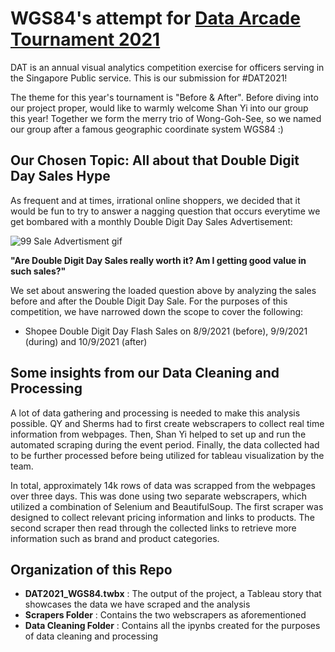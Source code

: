 # WGS84's attempt for [Data Arcade Tournament 2021](https://sites.google.com/dsaid.gov.sg/dat2021)

DAT is an annual visual analytics competition exercise for officers serving in the Singapore Public service. This is our submission for #DAT2021! 

The theme for this year's tournament is "Before & After". Before diving into our project proper, would like to warmly welcome Shan Yi into our group this year! Together we form the merry trio of Wong-Goh-See, so we named our group after a famous geographic coordinate system WGS84 :) 

## Our Chosen Topic: All about that Double Digit Day Sales Hype

As frequent and at times, irrational online shoppers, we decided that it would be fun to try to answer a nagging question that occurs everytime we get bombared with a monthly Double Digit Day Sales Advertisement: 

![99 Sale Advertisment gif](https://steadycompounding.com/wp-content/uploads/2021/08/https___bucketeer-e05bbc84-baa3-437e-9518-adb32be77984.s3.amazonaws.com_public_images_99060ebb-1c53-462e-9b01-eac42541dbce_640x360.gif)

**"Are Double Digit Day Sales really worth it? Am I getting good value in such sales?"** 

We set about answering the loaded question above by analyzing the sales before and after the Double Digit Day Sale. For the purposes of this competition, we have narrowed down the scope to cover the following: 
- Shopee Double Digit Day Flash Sales on 8/9/2021 (before), 9/9/2021 (during) and 10/9/2021 (after)

## Some insights from our Data Cleaning and Processing

A lot of data gathering and processing is needed to make this analysis possible. QY and Sherms had to first create webscrapers to collect real time information from webpages. Then, Shan Yi helped to set up and run the automated scraping during the event period. Finally, the data collected had to be further processed before being utilized for tableau visualization by the team. 

In total, approximately 14k rows of data was scrapped from the webpages over three days. This was done using two separate webscrapers, which utilized a combination of Selenium and BeautifulSoup. The first scraper was designed to collect relevant pricing information and links to products. The second scraper then read through the collected links to retrieve more information such as brand and product categories. 

## Organization of this Repo
  
- **DAT2021_WGS84.twbx** : The output of the project, a Tableau story that showcases the data we have scraped and the analysis
- **Scrapers Folder** : Contains the two webscrapers as aforementioned
- **Data Cleaning Folder** : Contains all the ipynbs created for the purposes of data cleaning and processing
